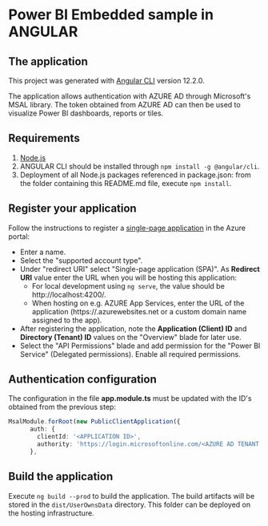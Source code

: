 # Power BI Embedded sample in ANGULAR

## The application
This project was generated with [Angular CLI](https://github.com/angular/angular-cli) version 12.2.0.

The application allows authentication with AZURE AD through Microsoft's MSAL library. The token obtained from AZURE AD
can then be used to visualize Power BI dashboards, reports or tiles.


## Requirements
1. [Node.js](https://nodejs.dev/learn/how-to-install-nodejs)
2. ANGULAR CLI should be installed through ``npm install -g @angular/cli``.
3. Deployment of all Node.js packages referenced in package.json: from the folder containing this README.md file, execute ``npm install``.

## Register your application
Follow the instructions to register a [single-page application](https://docs.microsoft.com/en-us/azure/active-directory/develop/scenario-spa-app-registration) in the Azure portal:
- Enter a name.
- Select the "supported account type".
- Under "redirect URI" select "Single-page application (SPA)". As **Redirect URI** value enter the URL when you will be hosting this application:
  - For local development using ``ng serve``, the value should be http://localhost:4200/.
  - When hosting on e.g. AZURE App Services, enter the URL of the application (https://<APP-NAME>.azurewebsites.net or a custom domain name assigned to the app).
- After registering the application, note the **Application (Client) ID**  and **Directory (Tenant) ID** values on the "Overview" blade for later use.
- Select the "API Permissions" blade and add permission for the "Power BI Service" (Delegated permissions). Enable all required permissions.


## Authentication configuration
The configuration in the file **app.module.ts** must be updated with the ID's obtained from the previous step:
```typescript
MsalModule.forRoot(new PublicClientApplication({
      auth: {
        clientId: '<APPLICATION ID>',
        authority: 'https://login.microsoftonline.com/<AZURE AD TENANT ID>'
      },
```


## Build the application
Execute ``ng build --prod`` to build the application.  The build artifacts will be stored in the `dist/UserOwnsData` directory. This folder can be deployed on the hosting infrastructure.
